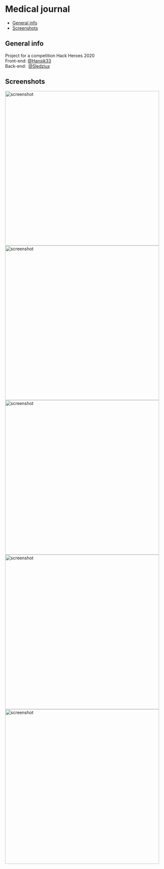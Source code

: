 # Medical journal
* [General info](#general-info) 
* [Screenshots](#screenshots)
## General info
Project for a competition Hack Heroes 2020 \
Front-end: [@Hansik33](https://github.com/Hansik33) \
Back-end: &nbsp;[@Sledziux](https://github.com/Sledziux) 
## Screenshots
<div>
<img src="https://i.imgur.com/GJZTVnm.jpg" alt="screenshot" width="500"/>
<img src="https://i.imgur.com/e2eHmsY.jpg" alt="screenshot" width="500"/>
<img src="https://i.imgur.com/IwN5UYc.jpg" alt="screenshot" width="500"/>
<img src="https://i.imgur.com/iW6VX4N.jpg" alt="screenshot" width="500"/>
<img src="https://i.imgur.com/YHWRe6i.jpg" alt="screenshot" width="500"/>
</div>

